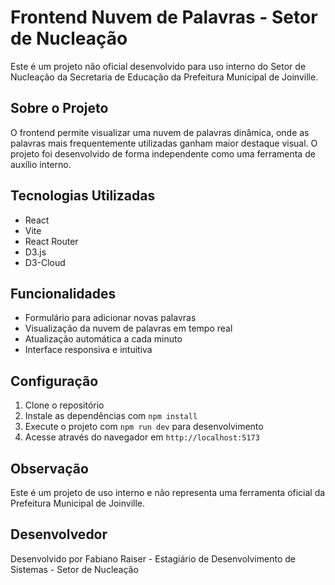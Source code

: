 # Frontend Nuvem de Palavras - Setor de Nucleação

Este é um projeto não oficial desenvolvido para uso interno do Setor de Nucleação da Secretaria de Educação da Prefeitura Municipal de Joinville.

## Sobre o Projeto

O frontend permite visualizar uma nuvem de palavras dinâmica, onde as palavras mais frequentemente utilizadas ganham maior destaque visual. O projeto foi desenvolvido de forma independente como uma ferramenta de auxílio interno.

## Tecnologias Utilizadas

- React
- Vite
- React Router
- D3.js
- D3-Cloud

## Funcionalidades

- Formulário para adicionar novas palavras
- Visualização da nuvem de palavras em tempo real
- Atualização automática a cada minuto
- Interface responsiva e intuitiva

## Configuração

1. Clone o repositório
2. Instale as dependências com `npm install`
3. Execute o projeto com `npm run dev` para desenvolvimento
4. Acesse através do navegador em `http://localhost:5173`

## Observação

Este é um projeto de uso interno e não representa uma ferramenta oficial da Prefeitura Municipal de Joinville.

## Desenvolvedor

Desenvolvido por Fabiano Raiser - Estagiário de Desenvolvimento de Sistemas - Setor de Nucleação
